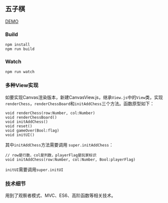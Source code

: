 ## 五子棋

[DEMO](https://zxc0328.github.io/gobang/)

### Build

```
npm install
npm run build
```

### Watch

```
npm run watch
```

### 多种View实现

如要实现Canvas渲染版本，新建CanvasView.js，继承`View.js`中的`View`类，实现`renderChess`，`renderChessBoard`和`initAddChess`三个方法。函数原型如下：

````
void renderChess(row:Number, col:Number) 
void renderChessBoard()
void initAddChess()
void reset()
void gameOver(Bool:flag)
void initUI()
````

其中`initAddChess`方法需要调用 `super.initAddChess`：

```
// row是行数，col是列数，playerFlag是玩家标识
void initAddChess(row:Number, col:Number, Bool:playerFlag)
```

`initUI`需要调用`super.initUI`

### 技术细节

用到了观察者模式、MVC、ES6、高阶函数等相关技术。



